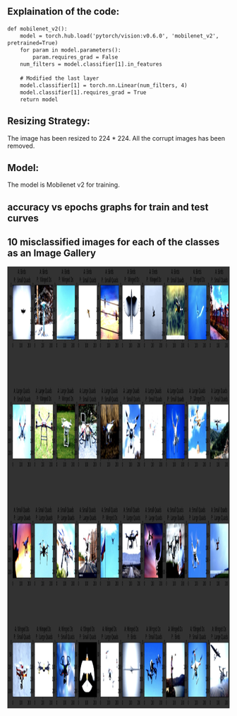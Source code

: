 ## Explaination of the code:
```
def mobilenet_v2():
    model = torch.hub.load('pytorch/vision:v0.6.0', 'mobilenet_v2', pretrained=True)
    for param in model.parameters():
        param.requires_grad = False
    num_filters = model.classifier[1].in_features

    # Modified the last layer 
    model.classifier[1] = torch.nn.Linear(num_filters, 4)
    model.classifier[1].requires_grad = True
    return model 
```

## Resizing Strategy:
The image has been resized to 224 * 224. All the corrupt images has been removed.

## Model:
The model is Mobilenet v2 for training.

## accuracy vs epochs graphs for train and test curves

## 10 misclassified images for each of the classes as an Image Gallery
<img src='https://github.com/futartup/eva-session-2/blob/master/mobilenet-v2-session-2/misclassified.jpg' width="2000" height="1000">
